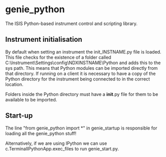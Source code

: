 # genie_python

The ISIS Python-based instrument control and scripting library.

## Instrument initialisation

By default when setting an instrument the init_INSTNAME.py file is loaded. This file checks for the existence of a
folder called C:\Instrument\Settings\config\NDXINSTNAME\Python and adds this to the sys path.
This means that Python modules can be imported directly from that directory. If running on a client it is necessary to
have a copy of the Python directory for the instrument being connected to in the correct location.

Folders inside the Python directory must have a __init__.py file for them to be available to be imported.

## Start-up
The line "from genie_python import *" in genie_startup is responsible for loading all the genie_python stuff!

Alternatively, if we are using IPython we can use c.TerminalIPythonApp.exec_files to run genie_start.py.
